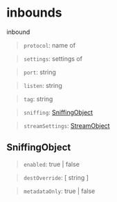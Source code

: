 # inbounds
inbound

> `protocol`: name of <inbound>

> `settings`: settings of <inbound>

> `port`: string

> `listen`: string

> `tag`: string

> `sniffing`: [SniffingObject](#SniffingObject)

> `streamSettings`: [StreamObject](stream.md)

## SniffingObject

> `enabled`: true | false

> `destOverride`: [ string ]

> `metadataOnly`: true | false
